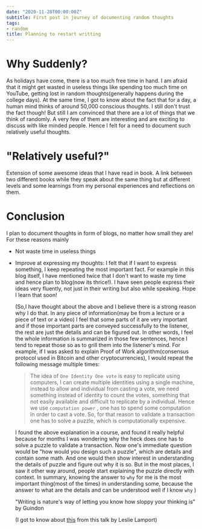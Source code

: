```yaml
---
date: "2020-11-28T00:00:00Z"
subtitle: First post in journey of documenting random thoughts
tags:
- random
title: Planning to restart writting
---
```


# Why Suddenly?

As holidays have come, there is a too much free time in hand. I am afraid that it might get wasted in useless things like spending too much time on YouTube, getting lost in random thoughts(generally happens during the college days). At the same time, I got to know about the fact that for a day, a human mind thinks of around 50,000 conscious thoughts. I still don't trust the fact though! But still I am convinced that there are a lot of things that we think of randomly. A very few of them are interesting and are exciting to discuss with like minded people. Hence I felt for a need to document such relatively useful thoughts. 

# "Relatively useful?" 

Extension of some awesome ideas that I have read in book. A link between two different books while they speak about the same thing but at different levels and some learnings from my personal experiences and reflections on them.



# Conclusion

I plan to document thoughts in form of blogs, no matter how small they are! For these reasons mainly

- Not waste time in useless things

- Improve at expressing my thoughts: I felt that if I want to express something, I keep repeating the most important fact. For example in this blog itself, I have mentioned twice that I don't want to waste my time and hence plan to blog(now its thrice!). I have seen people express their ideas very fluently, not just in their writing but also while speaking. Hope I learn that soon!

  (So,I have thought about the above and I believe there is a strong reason why I do that. In any piece of information(may be from a lecture or a piece of text or a video) I feel that some parts of it are very important and if those important parts are conveyed successfully to the listener, the rest are just the details and can be figured out. In other words, I feel the whole information is summarized in those few sentences, hence I tend to repeat those so as to grill them into the listener's mind. For example,  if I was asked to explain Proof of Work algorithm(consensus protocol used in Bitcoin and other cryptocurrencies), I would repeat the following message multiple times: 

  

  > The idea of `One Identity One vote` is easy to replicate using computers, I can create multiple identities using a single machine, instead to allow and individual from casting a vote, we need something instead of identity to count the votes, something that not easily available and difficult to replicate by a individual. Hence we use `computation power` , one has to spend some computation in order to cast a vote. So, for that reason to validate a transaction one has to solve a puzzle, which is computationally expensive. 

  

  I found the above explanation in a course, and found it really helpful because for months I was wondering why the heck does one has to solve a  puzzle to validate a transaction. Now one's immediate question would be "how would you design such a puzzle", which are details and contain some math.  And one would then show interest in understanding the details of puzzle and figure out why it is so. But in the most places, I saw it other way around, people start explaining the puzzle directly with context. In summary, knowing  the answer to `why` for me is the most important thing(most of the times) in understanding some, because the answer to what are the details and can be understood well if I know `why` )   

  

   "Writing is nature's way of letting you know how sloppy your thinking is" by Guindon

  (I got to know about [this](https://youtu.be/-4Yp3j_jk8Q?t=194) from this talk by Leslie Lamport)
